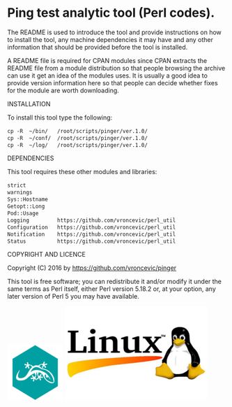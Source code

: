 Ping test analytic tool (Perl codes).
================================================================================
The README is used to introduce the tool and provide instructions on
how to install the tool, any machine dependencies it may have and any
other information that should be provided before the tool is installed.

A README file is required for CPAN modules since CPAN extracts the
README file from a module distribution so that people browsing the
archive can use it get an idea of the modules uses. It is usually a
good idea to provide version information here so that people can
decide whether fixes for the module are worth downloading.

INSTALLATION

To install this tool type the following:

	cp -R  ~/bin/   /root/scripts/pinger/ver.1.0/
	cp -R  ~/conf/  /root/scripts/pinger/ver.1.0/
	cp -R  ~/log/   /root/scripts/pinger/ver.1.0/

DEPENDENCIES

This tool requires these other modules and libraries:

	strict
	warnings
	Sys::Hostname
	Getopt::Long
	Pod::Usage
	Logging 		https://github.com/vroncevic/perl_util
	Configuration 	https://github.com/vroncevic/perl_util
	Notification 	https://github.com/vroncevic/perl_util
	Status 			https://github.com/vroncevic/perl_util

COPYRIGHT AND LICENCE

Copyright (C) 2016 by https://github.com/vroncevic/pinger

This tool is free software; you can redistribute it and/or modify
it under the same terms as Perl itself, either Perl version 5.18.2 or,
at your option, any later version of Perl 5 you may have available.

![alt tag](https://raw.githubusercontent.com/vroncevic/pinger/master/perl_logo.png)
![alt tag](https://raw.githubusercontent.com/vroncevic/pinger/master/linux_logo.jpg)

